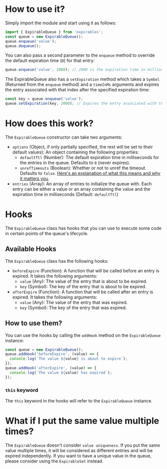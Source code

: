 # How to use it?

Simply import the module and start using it as follows:

```js
import { ExpirableQueue } from 'expirables';
const queue = new ExpirableQueue();
queue.enqueue('value');
queue.dequeue();
```

You can also pass a second parameter to the `enqueue` method to override the default expiration time (`0`) for that entry:

```js
queue.enqueue('value', 2000); // 2000 is the expiration time in milliseconds for this entry
```

The ExpirableQueue also has a `setExpiration` method which takes a `Symbol` (Returned from the `enqueue` method) and a `timeInMs` arguments and expires the entry associated with that index after the specified expiration time:

```js
const key = queue.enqueue('value');
queue.setExpiration(key, 2000); // Expires the entry associated with the index 0 after 2000 milliseconds
```

# How does this work?

The `ExpirableQueue` constructor can take two arguments:

- `options` (Object, if only partially specified, the rest will be set to their default values): An object containing the following properties:
  - `defaultTtl` (Number): The default expiration time in milliseconds for the entries in the queue. Defaults to `0` (never expires).
  - `unrefTimeouts` (Boolean): Whether or not to unref the timeout. Defaults to `false`. [Here's an explanation of what this means and why it matters you](https://nodejs.org/api/timers.html#timeoutunref).
- `entries` (Array): An array of entries to initialize the queue with. Each entry can be either a value or an array containing the value and the expiration time in milliseconds (Default: `defaultTtl`)

# Hooks

The `ExpirableQueue` class has hooks that you can use to execute some code in certain points of the queue's lifecycle.

## Available Hooks

The `ExpirableQueue` class has the following hooks:

- `beforeExpire` (Function): A function that will be called before an entry is expired. It takes the following arguments:
  - `value` (Any): The value of the entry that is about to be expired.
  - `key` (Symbol): The key of the entry that is about to be expired.
- `afterExpire` (Function): A function that will be called after an entry is expired. It takes the following arguments:
  - `value` (Any): The value of the entry that was expired.
  - `key` (Symbol): The key of the entry that was expired.

## How to use them?

You can use the hooks by calling the `addHook` method on the `ExpirableQueue` instance:

```js
const queue = new ExpirableQueue();
queue.addHook('beforeExpire', (value) => {
  console.log(`The value ${value} is about to expire`);
});
queue.addHook('afterExpire', (value) => {
  console.log(`The value ${value} has expired`);
});
```

### `this` keyword

The `this` keyword in the hooks will refer to the `ExpirableQueue` instance.

# What if I put the same value multiple times?

The `ExpirableQueue` doesn't consider `value uniqueness`. If you put the same value multiple times, it will be considered as different entries and will be expired independently. If you want to have a unique value in the queue, please consider using the `ExpirableSet` instead.
